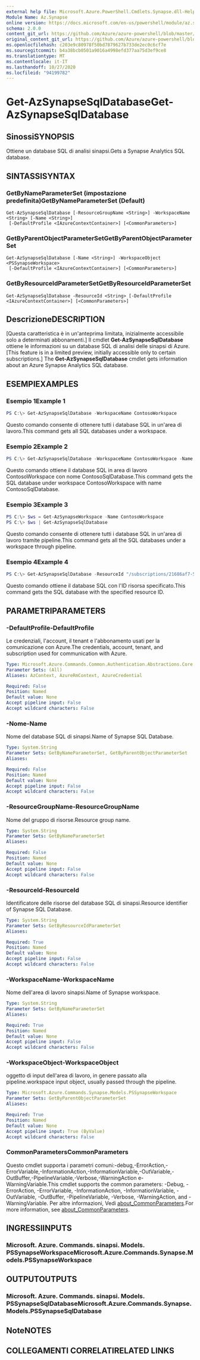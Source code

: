 ```yaml
---
external help file: Microsoft.Azure.PowerShell.Cmdlets.Synapse.dll-Help.xml
Module Name: Az.Synapse
online version: https://docs.microsoft.com/en-us/powershell/module/az.synapse/get-azsynapsesqldatabase
schema: 2.0.0
content_git_url: https://github.com/Azure/azure-powershell/blob/master/src/Synapse/Synapse/help/Get-AzSynapseSqlDatabase.md
original_content_git_url: https://github.com/Azure/azure-powershell/blob/master/src/Synapse/Synapse/help/Get-AzSynapseSqlDatabase.md
ms.openlocfilehash: c203e9c80978f50bd7879627b733de2ec0c6cf7e
ms.sourcegitcommit: b4a38bcb0501a9016a4998efd377aa75d3ef9ce8
ms.translationtype: MT
ms.contentlocale: it-IT
ms.lasthandoff: 10/27/2020
ms.locfileid: "94199782"
---
```

# <span data-ttu-id="9e861-101">Get-AzSynapseSqlDatabase</span><span class="sxs-lookup"><span data-stu-id="9e861-101">Get-AzSynapseSqlDatabase</span></span>

## <span data-ttu-id="9e861-102">Sinossi</span><span class="sxs-lookup"><span data-stu-id="9e861-102">SYNOPSIS</span></span>
<span data-ttu-id="9e861-103">Ottiene un database SQL di analisi sinapsi.</span><span class="sxs-lookup"><span data-stu-id="9e861-103">Gets a Synapse Analytics SQL database.</span></span>

## <span data-ttu-id="9e861-104">SINTASSI</span><span class="sxs-lookup"><span data-stu-id="9e861-104">SYNTAX</span></span>

### <span data-ttu-id="9e861-105">GetByNameParameterSet (impostazione predefinita)</span><span class="sxs-lookup"><span data-stu-id="9e861-105">GetByNameParameterSet (Default)</span></span>
```
Get-AzSynapseSqlDatabase [-ResourceGroupName <String>] -WorkspaceName <String> [-Name <String>]
 [-DefaultProfile <IAzureContextContainer>] [<CommonParameters>]
```

### <span data-ttu-id="9e861-106">GetByParentObjectParameterSet</span><span class="sxs-lookup"><span data-stu-id="9e861-106">GetByParentObjectParameterSet</span></span>
```
Get-AzSynapseSqlDatabase [-Name <String>] -WorkspaceObject <PSSynapseWorkspace>
 [-DefaultProfile <IAzureContextContainer>] [<CommonParameters>]
```

### <span data-ttu-id="9e861-107">GetByResourceIdParameterSet</span><span class="sxs-lookup"><span data-stu-id="9e861-107">GetByResourceIdParameterSet</span></span>
```
Get-AzSynapseSqlDatabase -ResourceId <String> [-DefaultProfile <IAzureContextContainer>] [<CommonParameters>]
```

## <span data-ttu-id="9e861-108">Descrizione</span><span class="sxs-lookup"><span data-stu-id="9e861-108">DESCRIPTION</span></span>
<span data-ttu-id="9e861-109">[Questa caratteristica è in un'anteprima limitata, inizialmente accessibile solo a determinati abbonamenti.] Il cmdlet **Get-AzSynapseSqlDatabase** ottiene le informazioni su un database SQL di analisi delle sinapsi di Azure.</span><span class="sxs-lookup"><span data-stu-id="9e861-109">[This feature is in a limited preview, initially accessible only to certain subscriptions.] The **Get-AzSynapseSqlDatabase** cmdlet gets information about an Azure Synapse Analytics SQL database.</span></span>

## <span data-ttu-id="9e861-110">ESEMPI</span><span class="sxs-lookup"><span data-stu-id="9e861-110">EXAMPLES</span></span>

### <span data-ttu-id="9e861-111">Esempio 1</span><span class="sxs-lookup"><span data-stu-id="9e861-111">Example 1</span></span>
```powershell
PS C:\> Get-AzSynapseSqlDatabase -WorkspaceName ContosoWorkspace
```

<span data-ttu-id="9e861-112">Questo comando consente di ottenere tutti i database SQL in un'area di lavoro.</span><span class="sxs-lookup"><span data-stu-id="9e861-112">This command gets all SQL databases under a workspace.</span></span>

### <span data-ttu-id="9e861-113">Esempio 2</span><span class="sxs-lookup"><span data-stu-id="9e861-113">Example 2</span></span>
```powershell
PS C:\> Get-AzSynapseSqlDatabase -WorkspaceName ContosoWorkspace -Name ContosoSqlDatabase
```

<span data-ttu-id="9e861-114">Questo comando ottiene il database SQL in area di lavoro ContosoWorkspace con nome ContosoSqlDatabase.</span><span class="sxs-lookup"><span data-stu-id="9e861-114">This command gets the SQL database under workspace ContosoWorkspace with name ContosoSqlDatabase.</span></span>

### <span data-ttu-id="9e861-115">Esempio 3</span><span class="sxs-lookup"><span data-stu-id="9e861-115">Example 3</span></span>
```powershell
PS C:\> $ws = Get-AzSynapseWorkspace -Name ContosoWorkspace
PS C:\> $ws | Get-AzSynapseSqlDatabase
```

<span data-ttu-id="9e861-116">Questo comando consente di ottenere tutti i database SQL in un'area di lavoro tramite pipeline.</span><span class="sxs-lookup"><span data-stu-id="9e861-116">This command gets all the SQL databases under a workspace through pipeline.</span></span>

### <span data-ttu-id="9e861-117">Esempio 4</span><span class="sxs-lookup"><span data-stu-id="9e861-117">Example 4</span></span>
```powershell
PS C:\> Get-AzSynapseSqlDatabase -ResourceId "/subscriptions/21686af7-58ec-4f4d-9c68-f431f4db4edd/resourceGroups/ContosoResourceGroup/providers/Microsoft.Synapse/workspaces/ContosoWorkspace/sqlDatabases/ContosoSqlDatabase"
```

<span data-ttu-id="9e861-118">Questo comando ottiene il database SQL con l'ID risorsa specificato.</span><span class="sxs-lookup"><span data-stu-id="9e861-118">This command gets the SQL database with the specified resource ID.</span></span>

## <span data-ttu-id="9e861-119">PARAMETRI</span><span class="sxs-lookup"><span data-stu-id="9e861-119">PARAMETERS</span></span>

### <span data-ttu-id="9e861-120">-DefaultProfile</span><span class="sxs-lookup"><span data-stu-id="9e861-120">-DefaultProfile</span></span>
<span data-ttu-id="9e861-121">Le credenziali, l'account, il tenant e l'abbonamento usati per la comunicazione con Azure.</span><span class="sxs-lookup"><span data-stu-id="9e861-121">The credentials, account, tenant, and subscription used for communication with Azure.</span></span>

```yaml
Type: Microsoft.Azure.Commands.Common.Authentication.Abstractions.Core.IAzureContextContainer
Parameter Sets: (All)
Aliases: AzContext, AzureRmContext, AzureCredential

Required: False
Position: Named
Default value: None
Accept pipeline input: False
Accept wildcard characters: False
```

### <span data-ttu-id="9e861-122">-Nome</span><span class="sxs-lookup"><span data-stu-id="9e861-122">-Name</span></span>
<span data-ttu-id="9e861-123">Nome del database SQL di sinapsi.</span><span class="sxs-lookup"><span data-stu-id="9e861-123">Name of Synapse SQL Database.</span></span>

```yaml
Type: System.String
Parameter Sets: GetByNameParameterSet, GetByParentObjectParameterSet
Aliases:

Required: False
Position: Named
Default value: None
Accept pipeline input: False
Accept wildcard characters: False
```

### <span data-ttu-id="9e861-124">-ResourceGroupName</span><span class="sxs-lookup"><span data-stu-id="9e861-124">-ResourceGroupName</span></span>
<span data-ttu-id="9e861-125">Nome del gruppo di risorse.</span><span class="sxs-lookup"><span data-stu-id="9e861-125">Resource group name.</span></span>

```yaml
Type: System.String
Parameter Sets: GetByNameParameterSet
Aliases:

Required: False
Position: Named
Default value: None
Accept pipeline input: False
Accept wildcard characters: False
```

### <span data-ttu-id="9e861-126">-ResourceId</span><span class="sxs-lookup"><span data-stu-id="9e861-126">-ResourceId</span></span>
<span data-ttu-id="9e861-127">Identificatore delle risorse del database SQL di sinapsi.</span><span class="sxs-lookup"><span data-stu-id="9e861-127">Resource identifier of Synapse SQL Database.</span></span>

```yaml
Type: System.String
Parameter Sets: GetByResourceIdParameterSet
Aliases:

Required: True
Position: Named
Default value: None
Accept pipeline input: False
Accept wildcard characters: False
```

### <span data-ttu-id="9e861-128">-WorkspaceName</span><span class="sxs-lookup"><span data-stu-id="9e861-128">-WorkspaceName</span></span>
<span data-ttu-id="9e861-129">Nome dell'area di lavoro sinapsi.</span><span class="sxs-lookup"><span data-stu-id="9e861-129">Name of Synapse workspace.</span></span>

```yaml
Type: System.String
Parameter Sets: GetByNameParameterSet
Aliases:

Required: True
Position: Named
Default value: None
Accept pipeline input: False
Accept wildcard characters: False
```

### <span data-ttu-id="9e861-130">-WorkspaceObject</span><span class="sxs-lookup"><span data-stu-id="9e861-130">-WorkspaceObject</span></span>
<span data-ttu-id="9e861-131">oggetto di input dell'area di lavoro, in genere passato alla pipeline.</span><span class="sxs-lookup"><span data-stu-id="9e861-131">workspace input object, usually passed through the pipeline.</span></span>

```yaml
Type: Microsoft.Azure.Commands.Synapse.Models.PSSynapseWorkspace
Parameter Sets: GetByParentObjectParameterSet
Aliases:

Required: True
Position: Named
Default value: None
Accept pipeline input: True (ByValue)
Accept wildcard characters: False
```

### <span data-ttu-id="9e861-132">CommonParameters</span><span class="sxs-lookup"><span data-stu-id="9e861-132">CommonParameters</span></span>
<span data-ttu-id="9e861-133">Questo cmdlet supporta i parametri comuni:-debug,-ErrorAction,-ErrorVariable,-InformationAction,-InformationVariable,-OutVariable,-OutBuffer,-PipelineVariable,-Verbose,-WarningAction e-WarningVariable.</span><span class="sxs-lookup"><span data-stu-id="9e861-133">This cmdlet supports the common parameters: -Debug, -ErrorAction, -ErrorVariable, -InformationAction, -InformationVariable, -OutVariable, -OutBuffer, -PipelineVariable, -Verbose, -WarningAction, and -WarningVariable.</span></span> <span data-ttu-id="9e861-134">Per altre informazioni, Vedi [about_CommonParameters](http://go.microsoft.com/fwlink/?LinkID=113216).</span><span class="sxs-lookup"><span data-stu-id="9e861-134">For more information, see [about_CommonParameters](http://go.microsoft.com/fwlink/?LinkID=113216).</span></span>

## <span data-ttu-id="9e861-135">INGRESSI</span><span class="sxs-lookup"><span data-stu-id="9e861-135">INPUTS</span></span>

### <span data-ttu-id="9e861-136">Microsoft. Azure. Commands. sinapsi. Models. PSSynapseWorkspace</span><span class="sxs-lookup"><span data-stu-id="9e861-136">Microsoft.Azure.Commands.Synapse.Models.PSSynapseWorkspace</span></span>

## <span data-ttu-id="9e861-137">OUTPUT</span><span class="sxs-lookup"><span data-stu-id="9e861-137">OUTPUTS</span></span>

### <span data-ttu-id="9e861-138">Microsoft. Azure. Commands. sinapsi. Models. PSSynapseSqlDatabase</span><span class="sxs-lookup"><span data-stu-id="9e861-138">Microsoft.Azure.Commands.Synapse.Models.PSSynapseSqlDatabase</span></span>

## <span data-ttu-id="9e861-139">Note</span><span class="sxs-lookup"><span data-stu-id="9e861-139">NOTES</span></span>

## <span data-ttu-id="9e861-140">COLLEGAMENTI CORRELATI</span><span class="sxs-lookup"><span data-stu-id="9e861-140">RELATED LINKS</span></span>
